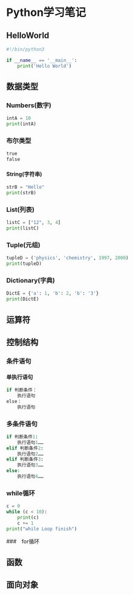 # Python学习笔记

## HelloWorld
```python
#!/bin/python3

if __name__ == '__main__':
    print('Hello World')
```

## 数据类型
### Numbers(数字)
```python
intA = 10
print(intA)
```
### 布尔类型
```python
true
false
```
#### String(字符串)
```python
strB = "Hello"
print(strB)
```

### List(列表)
```python
listC = ["12", 3, 4]
print(listC)
```

### Tuple(元组)
```python
tupleD = ('physics', 'chemistry', 1997, 2000)
print(tupleD)
```

### Dictionary(字典)
```python
DictE = {'a': 1, 'b': 2, 'b': '3'}
print(DictE)
```

## 运算符

## 控制结构
### 条件语句
#### 单执行语句
```python
if 判断条件：
	执行语句
else：
	执行语句
```
### 多条件语句
```python
if 判断条件1:
    执行语句1……
elif 判断条件2:
    执行语句2……
elif 判断条件3:
	执行语句3……
else:
    执行语句4……
```
### while循环
```python
c = 0
while (c < 10):
    print(c)
    c += 1
print("while Loop finish")
```

###　for循环

## 函数

## 面向对象


